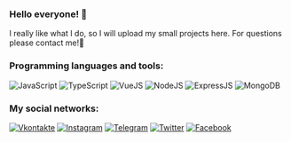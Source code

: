 ### Hello everyone! 👋

I really like what I do, so I will upload my small projects here. For questions please contact me!💬

### Programming languages and tools:

![JavaScript](https://img.shields.io/badge/-JavaScript-212121?style=for-the-badge&logo=javascript)
![TypeScript](https://img.shields.io/badge/-TypeScript-212121?style=for-the-badge&logo=typescript)
![VueJS](https://img.shields.io/badge/-VueJS-212121?style=for-the-badge&logo=vuejs)
![NodeJS](https://img.shields.io/badge/-NodeJS-212121?style=for-the-badge&logo=nodejs)
![ExpressJS](https://img.shields.io/badge/-ExpressJS-212121?style=for-the-badge&logo=express)
![MongoDB](https://img.shields.io/badge/-MongoDB-212121?style=for-the-badge&logo=mongodb)

### My social networks:

[![Vkontakte](https://img.shields.io/badge/-Vkontakte-212121?style=for-the-badge&logo=vk)](https://vk.com/fixmol)
[![Instagram](https://img.shields.io/badge/-Instagram-212121?style=for-the-badge&logo=instagram)](https://www.instagram.com/fixmol)
[![Telegram](https://img.shields.io/badge/-Telegram-212121?style=for-the-badge&logo=telegram)](https://t.me/fixmol)
[![Twitter](https://img.shields.io/badge/-Twitter-212121?style=for-the-badge&logo=twitter)](https://twitter.com/fixmol)
[![Facebook](https://img.shields.io/badge/-Facebook-212121?style=for-the-badge&logo=facebook)](https://www.facebook.com/fixmol.official)
